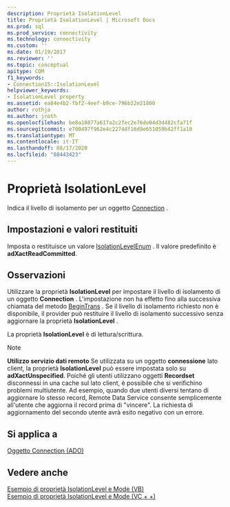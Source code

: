 ```yaml
---
description: Proprietà IsolationLevel
title: Proprietà IsolationLevel | Microsoft Docs
ms.prod: sql
ms.prod_service: connectivity
ms.technology: connectivity
ms.custom: ''
ms.date: 01/19/2017
ms.reviewer: ''
ms.topic: conceptual
apitype: COM
f1_keywords:
- Connection15::IsolationLevel
helpviewer_keywords:
- IsolationLevel property
ms.assetid: ea84e4b2-fbf2-4eef-b9ce-796b22e21800
author: rothja
ms.author: jroth
ms.openlocfilehash: be8a10877a617a2c2fec2e76de04d3d482cfa71f
ms.sourcegitcommit: e700497f962e4c2274df16d9e651059b42ff1a10
ms.translationtype: MT
ms.contentlocale: it-IT
ms.lasthandoff: 08/17/2020
ms.locfileid: "88443423"
---
```

# <a name="isolationlevel-property"></a>Proprietà IsolationLevel
Indica il livello di isolamento per un oggetto [Connection](../../../ado/reference/ado-api/connection-object-ado.md) .  
  
## <a name="settings-and-return-values"></a>Impostazioni e valori restituiti  
 Imposta o restituisce un valore [IsolationLevelEnum](../../../ado/reference/ado-api/isolationlevelenum.md) . Il valore predefinito è **adXactReadCommitted**.  
  
## <a name="remarks"></a>Osservazioni  
 Utilizzare la proprietà **IsolationLevel** per impostare il livello di isolamento di un oggetto **Connection** . L'impostazione non ha effetto fino alla successiva chiamata del metodo [BeginTrans](../../../ado/reference/ado-api/begintrans-committrans-and-rollbacktrans-methods-ado.md) . Se il livello di isolamento richiesto non è disponibile, il provider può restituire il livello di isolamento successivo senza aggiornare la proprietà **IsolationLevel** .  
  
 La proprietà **IsolationLevel** è di lettura/scrittura.  
  
> [!NOTE]
>  **Utilizzo servizio dati remoto** Se utilizzata su un oggetto **connessione** lato client, la proprietà **IsolationLevel** può essere impostata solo su **adXactUnspecified**. Poiché gli utenti utilizzano oggetti **Recordset** disconnessi in una cache sul lato client, è possibile che si verifichino problemi multiutente. Ad esempio, quando due utenti diversi tentano di aggiornare lo stesso record, Remote Data Service consente semplicemente all'utente che aggiorna il record prima di "vincere". La richiesta di aggiornamento del secondo utente avrà esito negativo con un errore.  
  
## <a name="applies-to"></a>Si applica a  
 [Oggetto Connection (ADO)](../../../ado/reference/ado-api/connection-object-ado.md)  
  
## <a name="see-also"></a>Vedere anche  
 [Esempio di proprietà IsolationLevel e Mode (VB)](../../../ado/reference/ado-api/isolationlevel-and-mode-properties-example-vb.md)   
 [Esempio di proprietà IsolationLevel e Mode (VC + +)](../../../ado/reference/ado-api/isolationlevel-and-mode-properties-example-vc.md)   

